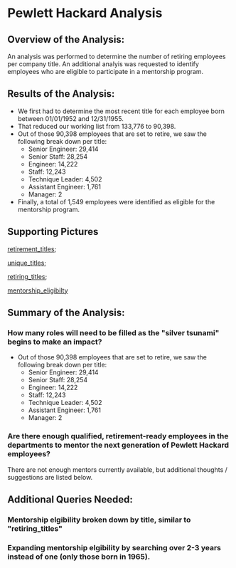 # Pewlett Hackard Analysis

## Overview of the Analysis:
An analysis was performed to determine the number of retiring employees per company title.  An additional analyis was requested to identify employees who are eligible to participate in a mentorship program. 

## Results of the Analysis:
* We first had to determine the most recent title for each employee born between 01/01/1952 and 12/31/1955.
* That reduced our working list from 133,776 to 90,398.
* Out of those 90,398 employees that are set to retire, we saw the following break down per title:
   * Senior Engineer: 29,414
   * Senior Staff: 28,254
   * Engineer: 14,222
   * Staff: 12,243
   * Technique Leader: 4,502
   * Assistant Engineer: 1,761
   * Manager: 2
* Finally, a total of 1,549 employees were identified as eligible for the mentorship program.

## Supporting Pictures
[retirement_titles](https://github.com/tonyferri/Pewlett-Hackard-Analysis/blob/main/Data/retirement_titles.png);

[unique_titles](https://github.com/tonyferri/Pewlett-Hackard-Analysis/blob/main/Data/unique_titles.png);

[retiring_titles](https://github.com/tonyferri/Pewlett-Hackard-Analysis/blob/main/Data/retiring_titles.png);

[mentorship_eligibilty](https://github.com/tonyferri/Pewlett-Hackard-Analysis/blob/main/Data/mentorship_eligibility.png)

## Summary of the Analysis:
### How many roles will need to be filled as the "silver tsunami" begins to make an impact?
* Out of those 90,398 employees that are set to retire, we saw the following break down per title:
   * Senior Engineer: 29,414
   * Senior Staff: 28,254
   * Engineer: 14,222
   * Staff: 12,243
   * Technique Leader: 4,502
   * Assistant Engineer: 1,761
   * Manager: 2

### Are there enough qualified, retirement-ready employees in the departments to mentor the next generation of Pewlett Hackard employees?
There are not enough mentors currently available, but additional thoughts / suggestions are listed below.

## Additional Queries Needed:
### Mentorship elgibility broken down by title, similar to "retiring_titles"
### Expanding mentorship elgibility by searching over 2-3 years instead of one (only those born in 1965).